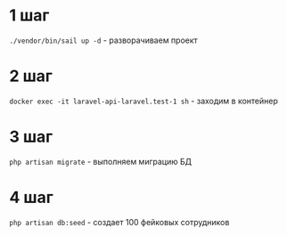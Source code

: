# 1 шаг
<code>./vendor/bin/sail up -d</code> - разворачиваем проект

# 2 шаг
<code>docker exec -it laravel-api-laravel.test-1 sh</code> - заходим в контейнер

# 3 шаг
<code>php artisan migrate</code> - выполняем миграцию БД

# 4 шаг
<code>php artisan db:seed</code> - создает 100 фейковых сотрудников
